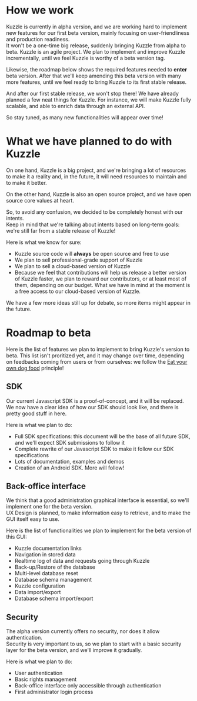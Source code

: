 # How we work

Kuzzle is currently in alpha version, and we are working hard to implement new features for our first beta version, mainly focusing on user-friendliness and production readiness.  
It won't be a one-time big release, suddenly bringing Kuzzle from alpha to beta. Kuzzle is an agile project. We plan to implement and improve Kuzzle incrementally, until we feel Kuzzle is worthy of a beta version tag.  

Likewise, the roadmap below shows the required features needed to **enter** beta version. After that we'll keep amending this beta version with many more features, until we feel ready to bring Kuzzle to its first stable release.

And after our first stable release, we won't stop there!  <!--Suggestion de parler en termes affirmatif "we'll go on!" -->
We have already planned a few neat things for Kuzzle. For instance, we will make Kuzzle fully scalable, and able to enrich data through an external API.

So stay tuned, as many new functionalities will appear over time!

# What we have planned to do with Kuzzle

On one hand, Kuzzle is a big project, and we're bringing a lot of resources to make it a reality and, in the future, it will need resources to maintain and to make it better. <!-- Suggestion "to maintain and improve it" -->

On the other hand, Kuzzle is also an open source project, and we have open source core values at heart.

So, to avoid any confusion, we decided to be completely honest with our intents.  
Keep in mind that we're talking about intents based on long-term goals: we're still far from a stable release of Kuzzle!

Here is what we know for sure:

* Kuzzle source code will **always** be open source and free to use
* We plan to sell professional-grade support of Kuzzle
* We plan to sell a cloud-based version of Kuzzle
* Because we feel that contributions will help us release a better version of Kuzzle faster, we plan to reward our contributors, or at least most of them, depending on our budget. What we have in mind at the moment is a free access to our cloud-based version of Kuzzle.

We have a few more ideas still up for debate, so more items might appear in the future.

# Roadmap to beta

Here is the list of features we plan to implement to bring Kuzzle's version to beta.
This list isn't proritized yet, and it may change over time, depending on feedbacks coming from users or from ourselves:
we follow the [Eat your own dog food](https://en.wikipedia.org/wiki/Eating_your_own_dog_food) principle!

## SDK

Our current Javascript SDK is a proof-of-concept, and it will be replaced.
We now have a clear idea of how our SDK should look like, and there is pretty good stuff in here.

Here is what we plan to do:

* Full SDK specifications: this document will be the base of all future SDK, and we'll expect SDK submissions to follow it
* Complete rewrite of our Javascript SDK to make it follow our SDK specifications
* Lots of documentation, examples and demos
* Creation of an Android SDK. More will follow!

## Back-office interface

We think that a good administration graphical interface is essential, so we'll implement one for the beta version.  
UX Design is planned, to make information easy to retrieve, and to make the GUI itself easy to use.

Here is the list of functionalities we plan to implement for the beta version of this GUI:

* Kuzzle documentation links
* Navigation in stored data
* Realtime log of data and requests going through Kuzzle
* Back-up/Restore of the database
* Multi-level database reset
* Database schema management
* Kuzzle configuration
* Data import/export
* Database schema import/export

## Security

The alpha version currently offers no security, nor does it allow authentication.  
Security is very important to us, so we plan to start with a basic security layer for the beta version, and we'll improve it gradually.

Here is what we plan to do:

* User authentication
* Basic rights management
* Back-office interface only accessible through authentication
* First administrator login process
